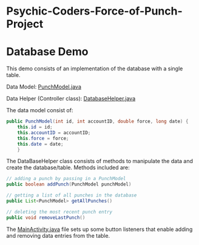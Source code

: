 # Psychic-Coders-Force-of-Punch-Project
# Database Demo

This demo consists of an implementation of the database with a single table.

Data Model:
[PunchModel.java](https://github.com/idon0019/Psychic-Coders-Force-of-Punch-Project/blob/DatabaseExample/app/src/main/java/com/example/sqlitetest/Models/PunchModel.java)

Data Helper (Controller class):
[DatabaseHelper.java](https://github.com/idon0019/Psychic-Coders-Force-of-Punch-Project/tree/DatabaseExample/app/src/main/java/com/example/sqlitetest/DBHelpers)

The data model consist of:
```java
public PunchModel(int id, int accountID, double force, long date) {
    this.id = id;
    this.accountID = accountID;
    this.force = force;
    this.date = date;
    }
```

The DataBaseHelper class consists of methods to manipulate the data and create the database/table. Methods included are:
```java 
// adding a punch by passing in a PunchModel
public boolean addPunch(PunchModel punchModel)

// getting a list of all punches in the database
public List<PunchModel> getAllPunches()

// deleting the most recent punch entry
public void removeLastPunch()
```

The [MainActivity.java](https://github.com/idon0019/Psychic-Coders-Force-of-Punch-Project/blob/DatabaseExample/app/src/main/java/com/example/sqlitetest/MainActivity.java)
file sets up some button listeners that enable adding and removing data entries from the table.



